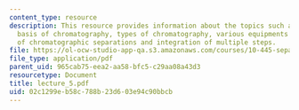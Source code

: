 ```yaml
---
content_type: resource
description: This resource provides information about the topics such as molecular
  basis of chromatography, types of chromatography, various equipments and design
  of chromatographic separations and integration of multiple steps.
file: https://ol-ocw-studio-app-qa.s3.amazonaws.com/courses/10-445-separation-processes-for-biochemical-products-summer-2005/02c1299eb58c788b23d603e94c90bbcb_lecture_5.pdf
file_type: application/pdf
parent_uid: 965cab75-eea2-aa58-bfc5-c29aa08a43d3
resourcetype: Document
title: lecture_5.pdf
uid: 02c1299e-b58c-788b-23d6-03e94c90bbcb
---
```

